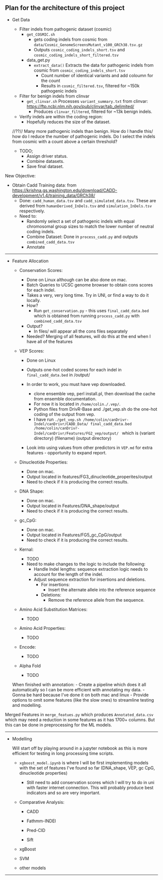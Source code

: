 

Plan for the architecture of this project
---------------------------------------------------------------------------------------

- Get Data 

    - Filter indels from pathogenic dataset (cosmic)
        - `get_COSMIC.sh`
            - gets coding indels from cosmic from `data/Cosmic_GenomeScreensMutant_v100_GRCh38.tsv.gz`
            - Outputs `cosmic_coding_indels_short.tsv` and `cosmic_coding_indels_short_filtered.tsv`
        - data_get.py 
            - `extract_data()` Extracts the data for pathogenic indels from cosmic from `cosmic_coding_indels_short.tsv`
                - Count number of identical variants and add coloumn for the count
                - Results in `cosmic_filtered.tsv`, filtered for ~150k pathogenic indels
    - Filter for benign indels from clinvar
        - `get_clinvar.sh` Processes `variant_summary.txt` from clinvar: https://ftp.ncbi.nlm.nih.gov/pub/clinvar/tab_delimited/
            - Produces `clinvar_filtered`, filtered for ~13k benign indels.
    - Verify indels are within the coding region:
        - Hopefully reduces the size of the dataset.
    
    //??// Many more pathogenic indels than benign. How do I handle this/ how do I reduce the number of pathogenic indels. Do I select the indels from cosmic with a count above a certain threshold? 

    - TODO;
        - Assign driver status.
        - Combine datasets.
        - Save final dataset.


New Objective:

- Obtain Cadd Training data: from https://krishna.gs.washington.edu/download/CADD-development/v1.4/training_data/GRCh38/ 
    - Done: `cadd_human_data.tsv` and `cadd_simulated_data.tsv`. These are derived from `humanDerived_InDels.tsv` and `simulation_InDels.tsv` respectively.
    - Need to:
        - Randomly select a set of pathogenic indels with equal chromosomal group sizes to match the lower number of neutral coding indels.
        - Combine Dataset: Done in `process_cadd.py` and outputs `combined_cadd_data.tsv`
        - Annotate

---------------------------------------------------------------------------------------
- Feature Allocation
    
    - Conservation Scores:
        - Done on Linux although can be also done on mac.
        - Batch Queries to UCSC genome browser to obtain cons scores for each indel.
        - Takes a very, very long time. Try in UNI, or find a way to do it locally.
        - How? 
            - Run `get_conservation.py` - this uses `final_cadd_data.bed` which is obtained from running `process_cadd.py` with `combined_cadd_data.tsv`
        - Output?
            - In files/ will appear all the cons files separately
        - Needed? Merging of all features, will do this at the end when I have all of the features
    
    - VEP Scores:
        - Done on Linux
        - Outputs one-hot coded scores for each indel in `final_cadd_data.bed` in /output/
        - In order to work, you must have vep downloaded.
            - clone ensemble vep, perl install.pl, then download the cache from ensemble documentation.
            - For now it is located in `/home/colin./.vep/`.
            - Python files from DrivR-Base and ./get_vep.sh do the one-hot coding of the output from vep.
            - I have run `./get_vep.sh /home/colin/canDrivr-Indel/canDrivr/CADD_Data/ final_cadd_data.bed /home/colin/canDrivr-Indel/canDrivr/Features/FG2_vep/output/ ` which is (variant directory) (filename) (output directory)
        
        - Look into using values from other predictors in `VEP.md` for extra features - opportunity to expand report.
    

    - Dinucleotide Properties:
        - Done on mac.
        - Output located in features/FG3_dinucleotide_properites/output
        - Need to check if it is producing the correct results.

    - DNA Shape:
        - Done on mac.
        - Output located in Features/DNA_shape/output
        - Need to check if it is producing the correct results.

    - gc_CpG:
        - Done on mac.
        - Output located in Features/FG5_gc_CpG/output
        - Need to check if it is producing the correct results.

    - Kernal:
        - TODO
        - Need to make changes to the logic to include the following:
            - Handle Indel lengths: sequence extraction logic needs to account for the length of the indel.
            - Adjust sequence extraction for insertions and deletions.
                - For insertions:
                    - Insert the alternate allele into the reference sequence
                - Deletions:
                    - Remove the reference allele from the sequence.

    - Amino Acid Substitution Matrices:
        - TODO

    - Amino Acid Properties:
        - TODO

    - Encode:
        - TODO

    - Alpha Fold
        - TODO


    When finished with annotation:
        - Create a pipeline which does it all automatically so I can be more efficient with annotating my data.
        - Gonna be hard because I've done it on both mac and linux
        - Provide options to omit some features (like the slow ones) to streamline testing and modelling.


Merged Features in `merge_featues.py` which produces `Annotated_data.csv` which may need a reduction in some features as it has 1700+ columns. But this can be done in preprocessing for the ML models. 



---------------------------------------------------------------------------------------

- Modelling 

    Will start off by playing around in a jupyter notebook as this is more efficient for testing in long processing time scripts.
    
    - `xgboost_model.ipynb` is where I will be first implementing models with the set of features I've found so far (DNA_shape, VEP, gc CpG, dinucleotide properties)
        - Still need to add conservation scores which I will try to do in uni with faster internet connection. This will probably produce best indicators and so are very important.

    - Comparative Analysis:

        - CADD

        - Fathmm-INDEl

        - Pred-CID

        - Sift
    
    - xgBoost

    - SVM

    - other models


---------------------------------------------------------------------------------------


